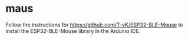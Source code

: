 # maus

Follow the instructions for <https://github.com/T-vK/ESP32-BLE-Mouse> to install the ESP32-BLE-Mouse library in the Arduino IDE.
